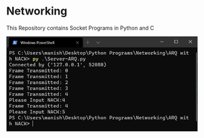 # Networking
This Repository contains Socket Programs in Python and C 

![ARQ Server](/Images/ARQ-Server-Python.png)

